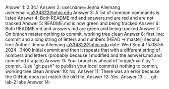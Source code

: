 Answer 1: 2.34.1
Answer 2: user.name=Jenna Allemang
          user.email=ja334822@ohio.edu
Answer 3: A list of common commands is listed
Answer 4: Both README.md and answers.md are red and are not tracked
Answer 5: README.md is now green and being tracked
Answer 6: Both README.md and answers.md are green and being tracked
Answer 7: On branch master
          nothing to commit, working tree clean
Answer 8: first line: commit and a long string of letters and numbers (HEAD -> master)
          second line: Author: Jenna Allemang <ja334822@ohio.edu>
          date: Wed Sep 4 15:08:55 2024 -0400
            Initial commit and then it repeats that with a different string of numbers and letters (probably because I modified and the asnwers.md and commited it again)
Answer 9: Your branch is ahead of 'origin/main' by 1 commit.
            (use "git push" to publish your local commits)
          nothing to commit, working tree clean
Answer 10: No.
Answer 11: There was an error because the GitHub does not match the old file.
Answer 12: Yes.
Answer 13: . .. git-lab-2 labs
Answer 14: 